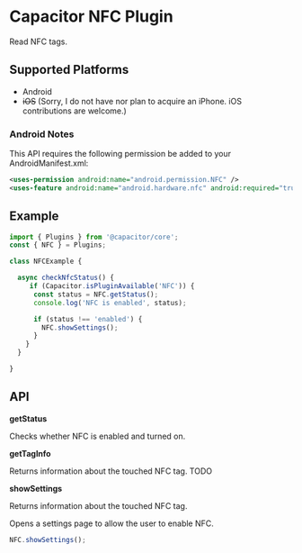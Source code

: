 Capacitor NFC Plugin
==========================

Read NFC tags.

## Supported Platforms

* Android
* <del>iOS</del> (Sorry, I do not have nor plan to acquire an iPhone. iOS contributions are welcome.)


### Android Notes

This API requires the following permission be added to your AndroidManifest.xml:

```xml
<uses-permission android:name="android.permission.NFC" />
<uses-feature android:name="android.hardware.nfc" android:required="true" />
```

## Example


```js
import { Plugins } from '@capacitor/core';
const { NFC } = Plugins;

class NFCExample {

  async checkNfcStatus() {
     if (Capacitor.isPluginAvailable('NFC')) {
      const status = NFC.getStatus();
      console.log('NFC is enabled', status);

      if (status !== 'enabled') {
        NFC.showSettings();
      }
    }
  }

}
```

## API

**getStatus**

Checks whether NFC is enabled and turned on.

**getTagInfo**

Returns information about the touched NFC tag. TODO

**showSettings**

Returns information about the touched NFC tag.

Opens a settings page to allow the user to enable NFC.

```js
NFC.showSettings();
```
